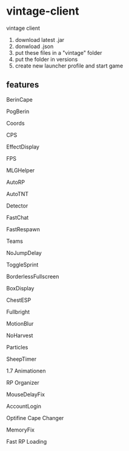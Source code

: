 # vintage-client
vintage client

1. download latest .jar
2. donwload .json
3. put these files in a "vintage" folder
4. put the folder in versions
5. create new launcher profile and start game

## features
BerinCape

PogBerin



Coords

CPS

EffectDisplay

FPS

MLGHelper


AutoRP

AutoTNT

Detector

FastChat

FastRespawn

Teams


NoJumpDelay

ToggleSprint


BorderlessFullscreen

BoxDisplay

ChestESP

Fullbright

MotionBlur

NoHarvest

Particles

SheepTimer



1.7 Animationen

RP Organizer

MouseDelayFix

AccountLogin

Optifine Cape Changer

MemoryFix

Fast RP Loading
